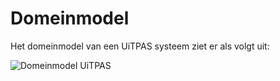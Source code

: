---
---

# Domeinmodel

Het domeinmodel van een UiTPAS systeem ziet er als volgt uit:

![Domeinmodel UiTPAS](/img/uitpas_domeinmodel.png "Domeinmodel UiTPAS")
